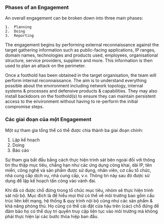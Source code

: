 ### Phases of an Engagement

An overall engagement can be broken down into three main phases:

	1.  Planning
	2.  Doing
	3.  Reporting

The engagement begins by performing external reconnaissance against the target gathering information such as public-facing applications, IP ranges, domain names, technologies and products used, employees, organisational structure, service providers, suppliers and more. This information is then used to plan an attack on the perimeter.

Once a foothold has been obtained in the target organisation, the team will perform internal reconnaissance. The aim is to understand everything possible about the environment including network topology, internal systems & processes and defensive products & capabilities. They may also install backdoors on the foothold(s) to ensure they can maintain persistent access to the environment without having to re-perform the initial compromise steps.

### Các giai đoạn của một Engagement

Một sự tham gia tổng thể có thể được chia thành ba giai đoạn chính:

1. Lập kế hoạch
2. Doing
3. Báo cáo

Sự tham gia bắt đầu bằng cách thực hiện trinh sát bên ngoài đối với thông tin thu thập mục tiêu, chẳng hạn như các ứng dụng công khai, dải IP, tên miền, công nghệ và sản phẩm được sử dụng, nhân viên, cơ cấu tổ chức, nhà cung cấp dịch vụ, nhà cung cấp, v.v. Thông tin này sau đó được sử dụng để lập kế hoạch tấn công vào vành đai.

Khi đã có được chỗ đứng trong tổ chức mục tiêu, nhóm sẽ thực hiện trinh sát nội bộ. Mục đích là để hiểu mọi thứ có thể về môi trường bao gồm cấu trúc liên kết mạng, hệ thống & quy trình nội bộ cũng như các sản phẩm & khả năng phòng thủ. Họ cũng có thể cài đặt cửa hậu trên (các) chỗ đứng để đảm bảo họ có thể duy trì quyền truy cập liên tục vào môi trường mà không phải thực hiện lại các bước thỏa hiệp ban đầu.